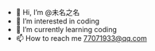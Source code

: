 - 👋 Hi, I’m @未名之名
- 👀 I’m interested in coding
- 🌱 I’m currently learning coding
- 📫 How to reach me 77071933@qq.com

<!---
vmvm0/vmvm0 is a ✨ special ✨ repository because its `README.md` (this file) appears on your GitHub profile.
You can click the Preview link to take a look at your changes.
--->
